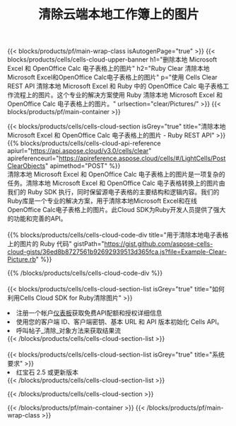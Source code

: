 ﻿---
title: 清除云端本地工作簿上的图片
description: 用于清除 Microsoft Excel 和 OpenOffice Calc 上的图片的云 API 和 SDK。通过Cells云API清除本地电子表格上的图片。SDK支持多种开发语言。它们包括 Android、C#、Go、Java、NodeJS、Perl、PHP、Python、Ruby 和 swift。
---
{{< blocks/products/pf/main-wrap-class isAutogenPage="true" >}}
{{< blocks/products/cells/cells-cloud-upper-banner h1="删除本地 Microsoft Excel 和 OpenOffice Calc 电子表格上的图片" h2="Ruby Clear 清除本地Microsoft Excel和OpenOffice Calc电子表格上的图片" p="使用 Cells Clear REST API 清除本地 Microsoft Excel 和 Ruby 中的 OpenOffice Calc 电子表格工作流程上的图片。这个专业的解决方案使用 Ruby 清除本地 Microsoft Excel 和 OpenOffice Calc 电子表格上的图片。" urlsection="clear/Pictures/" >}}
{{< blocks/products/pf/main-container >}}

{{< blocks/products/cells/cells-cloud-section isGrey="true" title="清除本地 Microsoft Excel 和 OpenOffice Calc 电子表格上的图片 - Ruby REST API" >}}
{{% blocks/products/cells/cells-cloud-api-reference apiurl="https://api.aspose.cloud/v3.0/cells/clear" apireferenceurl="https://apireference.aspose.cloud/cells/#/LightCells/PostClearObjects" apimethod="POST" %}}
<br/>
清除本地 Microsoft Excel 和 OpenOffice Calc 电子表格上的图片是一项复杂的任务。清除本地 Microsoft Excel 和 OpenOffice Calc 电子表格转换上的图片由我们的 Ruby SDK 执行，同时保留源电子表格的主要结构和逻辑内容。我们的Ruby库是一个专业的解决方案，用于清除本地Microsoft Excel和在线OpenOffice Calc电子表格上的图片。此Cloud SDK为Ruby开发人员提供了强大的功能和完善的API。
<br/>
<br/>
{{% blocks/products/cells/cells-cloud-code-div title="用于清除本地电子表格上的图片的 Ruby 代码" gistPath="https://gist.github.com/aspose-cells-cloud-gists/36ed8b8727561b92692939513d365fca.js?file=Example-Clear-Picture.rb" %}}
  
{{% /blocks/products/cells/cells-cloud-code-div %}}
<br/>
<br/>
{{< blocks/products/cells/cells-cloud-section-list isGrey="true" title="如何利用Cells Cloud SDK for Ruby清除图片" >}}
<li>注册一个帐户<a href="https://dashboard.aspose.cloud/">仪表板</a>获取免费API配额和授权详细信息</li>
<li>使用您的客户端 ID、客户端密钥、基本 URL 和 API 版本初始化 Cells API。</li>
<li>呼叫帖子_清除_对象方法来获取结果流</li>
{{< /blocks/products/cells/cells-cloud-section-list >}}
<br/>
<br/>
{{< blocks/products/cells/cells-cloud-section-list isGrey="true" title="系统要求" >}}
<li>红宝石 2.5 或更新版本</li>
{{< /blocks/products/cells/cells-cloud-section-list >}}

{{< /blocks/products/cells/cells-cloud-section >}}

{{< /blocks/products/pf/main-container >}}
{{< /blocks/products/pf/main-wrap-class >}}

